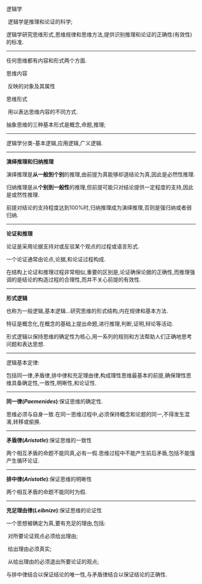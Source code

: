 逻辑学

​	逻辑学是推理和论证的科学;

​	逻辑学研究思维形式,思维规律和思维方法,提供识别推理和论证的正确性(有效性)的标准.

---

任何思维都有内容和形式两个方面.

思维内容

​	反映的对象及其属性

思维形式

​	用以表达思维内容的不同方式.

抽象思维的三种基本形式是概念,命题,推理;	

---

逻辑学分类-基本逻辑,应用逻辑,广义逻辑.

---

**演绎推理和归纳推理**

演绎推理是**从一般到个别**的推理,由前提为真能够却道结论为真,因此是必然性推理.

归纳推理是从**个别到一般性**的推理,但前提可能只对结论提供一定程度的支持,因此是或然性推理.

前提对结论的支持程度达到100%时,归纳推理成为演绎推理,否则是强归纳或者弱归纳.

---

**论证和推理**

论证是采用论据支持对或反驳某个观点的过程或语言形式.

一个论证通常由论点,论据,和论证过程构成.

在结构上论证和推理过程非常相似,重要的区别是,论证确保论据的正确性,而推理强调的是结论的构造过程的合理性,而并不关心前提的有效性.

---

**形式逻辑**

也称为一般逻辑,基本逻辑...研究思维的形式结构,内在规律和基本方法.

特征是概念化,在概念的基础上提出命题,进行推理,判断,证明,辩论等活动.

形式逻辑以保持思维的确定性为核心,用一系列的规则和方法帮助人们正确地思考问题和表达思想.

---

逻辑基本定律:

包括同一律,矛盾律,排中律和充足理由律,构成理性思维最基本的前提,确保理性思维具备确定性,一致性,明晰性,和论证性.

---

**同一律(*Paemenides*)**:保证思维的确定性.

思维必须与自身一致.在同一思维过程中,必须保持概念和论题的同一,不得发生混淆,转移或偷换.

---

**矛盾律(*Aristotle*)**:保证思维的一致性

两个相互矛盾的命题不能同真,必有一假.思维过程中不能产生前后矛盾,包括不能饿产生循环论证.

----

**排中律(*Aristotle*)**:保证思维的明晰性

两个相互矛盾的命题不能同时为假.

---

**充足理由律(*Leibnize*)**:保证思维的论证性

一个思想被确定为真,要有充足的理由,包括:

​	对所要论证观点必须给出理由;

​	给出理由必须真实;

​	从给出理由的必须退出所要论证的观点;

与排中律结合以保证结论的唯一性,与矛盾律结合以保证结论的正确性.